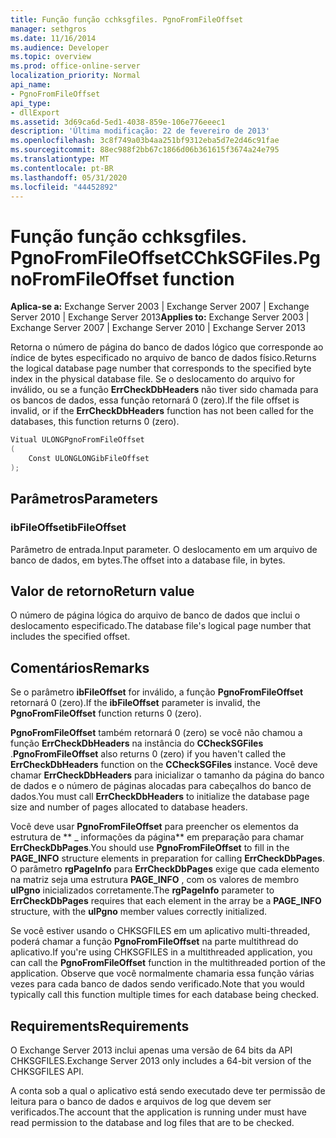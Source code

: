 ```yaml
---
title: Função função cchksgfiles. PgnoFromFileOffset
manager: sethgros
ms.date: 11/16/2014
ms.audience: Developer
ms.topic: overview
ms.prod: office-online-server
localization_priority: Normal
api_name:
- PgnoFromFileOffset
api_type:
- dllExport
ms.assetid: 3d69ca6d-5ed1-4038-859e-106e776eeec1
description: 'Última modificação: 22 de fevereiro de 2013'
ms.openlocfilehash: 3c8f749a03b4aa251bf9312eba5d7e2d46c91fae
ms.sourcegitcommit: 88ec988f2bb67c1866d06b361615f3674a24e795
ms.translationtype: MT
ms.contentlocale: pt-BR
ms.lasthandoff: 05/31/2020
ms.locfileid: "44452892"
---
```

# <a name="cchksgfilespgnofromfileoffset-function"></a><span data-ttu-id="af571-103">Função função cchksgfiles. PgnoFromFileOffset</span><span class="sxs-lookup"><span data-stu-id="af571-103">CChkSGFiles.PgnoFromFileOffset function</span></span>

<span data-ttu-id="af571-104">**Aplica-se a:** Exchange Server 2003 | Exchange Server 2007 | Exchange Server 2010 | Exchange Server 2013</span><span class="sxs-lookup"><span data-stu-id="af571-104">**Applies to:** Exchange Server 2003 | Exchange Server 2007 | Exchange Server 2010 | Exchange Server 2013</span></span>
  
<span data-ttu-id="af571-105">Retorna o número de página do banco de dados lógico que corresponde ao índice de bytes especificado no arquivo de banco de dados físico.</span><span class="sxs-lookup"><span data-stu-id="af571-105">Returns the logical database page number that corresponds to the specified byte index in the physical database file.</span></span> <span data-ttu-id="af571-106">Se o deslocamento do arquivo for inválido, ou se a função **ErrCheckDbHeaders** não tiver sido chamada para os bancos de dados, essa função retornará 0 (zero).</span><span class="sxs-lookup"><span data-stu-id="af571-106">If the file offset is invalid, or if the **ErrCheckDbHeaders** function has not been called for the databases, this function returns 0 (zero).</span></span> 
  
```cs
Vitual ULONGPgnoFromFileOffset  
(
    Const ULONGLONGibFileOffset
);

```

## <a name="parameters"></a><span data-ttu-id="af571-107">Parâmetros</span><span class="sxs-lookup"><span data-stu-id="af571-107">Parameters</span></span>

### <a name="ibfileoffset"></a><span data-ttu-id="af571-108">ibFileOffset</span><span class="sxs-lookup"><span data-stu-id="af571-108">ibFileOffset</span></span>
  
<span data-ttu-id="af571-109">Parâmetro de entrada.</span><span class="sxs-lookup"><span data-stu-id="af571-109">Input parameter.</span></span> <span data-ttu-id="af571-110">O deslocamento em um arquivo de banco de dados, em bytes.</span><span class="sxs-lookup"><span data-stu-id="af571-110">The offset into a database file, in bytes.</span></span>
    
## <a name="return-value"></a><span data-ttu-id="af571-111">Valor de retorno</span><span class="sxs-lookup"><span data-stu-id="af571-111">Return value</span></span>

<span data-ttu-id="af571-112">O número de página lógica do arquivo de banco de dados que inclui o deslocamento especificado.</span><span class="sxs-lookup"><span data-stu-id="af571-112">The database file's logical page number that includes the specified offset.</span></span>
  
## <a name="remarks"></a><span data-ttu-id="af571-113">Comentários</span><span class="sxs-lookup"><span data-stu-id="af571-113">Remarks</span></span>

<span data-ttu-id="af571-114">Se o parâmetro **ibFileOffset** for inválido, a função **PgnoFromFileOffset** retornará 0 (zero).</span><span class="sxs-lookup"><span data-stu-id="af571-114">If the **ibFileOffset** parameter is invalid, the **PgnoFromFileOffset** function returns 0 (zero).</span></span> 
  
<span data-ttu-id="af571-115">**PgnoFromFileOffset** também retornará 0 (zero) se você não chamou a função **ErrCheckDbHeaders** na instância do **CCheckSGFiles** .</span><span class="sxs-lookup"><span data-stu-id="af571-115">**PgnoFromFileOffset** also returns 0 (zero) if you haven't called the **ErrCheckDbHeaders** function on the **CCheckSGFiles** instance.</span></span> <span data-ttu-id="af571-116">Você deve chamar **ErrCheckDbHeaders** para inicializar o tamanho da página do banco de dados e o número de páginas alocadas para cabeçalhos do banco de dados.</span><span class="sxs-lookup"><span data-stu-id="af571-116">You must call **ErrCheckDbHeaders** to initialize the database page size and number of pages allocated to database headers.</span></span> 
  
<span data-ttu-id="af571-117">Você deve usar **PgnoFromFileOffset** para preencher os elementos da estrutura de \*\* \_ informações da página\*\* em preparação para chamar **ErrCheckDbPages**.</span><span class="sxs-lookup"><span data-stu-id="af571-117">You should use **PgnoFromFileOffset** to fill in the **PAGE\_INFO** structure elements in preparation for calling **ErrCheckDbPages**.</span></span> <span data-ttu-id="af571-118">O parâmetro **rgPageInfo** para **ErrCheckDbPages** exige que cada elemento na matriz seja uma estrutura **PAGE_INFO** , com os valores de membro **ulPgno** inicializados corretamente.</span><span class="sxs-lookup"><span data-stu-id="af571-118">The **rgPageInfo** parameter to **ErrCheckDbPages** requires that each element in the array be a **PAGE_INFO** structure, with the **ulPgno** member values correctly initialized.</span></span> 
  
<span data-ttu-id="af571-119">Se você estiver usando o CHKSGFILES em um aplicativo multi-threaded, poderá chamar a função **PgnoFromFileOffset** na parte multithread do aplicativo.</span><span class="sxs-lookup"><span data-stu-id="af571-119">If you're using CHKSGFILES in a multithreaded application, you can call the **PgnoFromFileOffset** function in the multithreaded portion of the application.</span></span> <span data-ttu-id="af571-120">Observe que você normalmente chamaria essa função várias vezes para cada banco de dados sendo verificado.</span><span class="sxs-lookup"><span data-stu-id="af571-120">Note that you would typically call this function multiple times for each database being checked.</span></span> 
  
## <a name="requirements"></a><span data-ttu-id="af571-121">Requirements</span><span class="sxs-lookup"><span data-stu-id="af571-121">Requirements</span></span>

<span data-ttu-id="af571-122">O Exchange Server 2013 inclui apenas uma versão de 64 bits da API CHKSGFILES.</span><span class="sxs-lookup"><span data-stu-id="af571-122">Exchange Server 2013 only includes a 64-bit version of the CHKSGFILES API.</span></span>
  
<span data-ttu-id="af571-123">A conta sob a qual o aplicativo está sendo executado deve ter permissão de leitura para o banco de dados e arquivos de log que devem ser verificados.</span><span class="sxs-lookup"><span data-stu-id="af571-123">The account that the application is running under must have read permission to the database and log files that are to be checked.</span></span>
  

